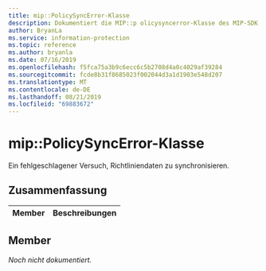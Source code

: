 ```yaml
---
title: mip::PolicySyncError-Klasse
description: Dokumentiert die MIP::p olicysyncerror-Klasse des MIP-SDK (Microsoft Information Protection).
author: BryanLa
ms.service: information-protection
ms.topic: reference
ms.author: bryanla
ms.date: 07/16/2019
ms.openlocfilehash: f5fca75a3b9c6ecc6c5b2708d4a0c4029af39284
ms.sourcegitcommit: fcde8b31f8685023f002044d3a1d1903e548d207
ms.translationtype: MT
ms.contentlocale: de-DE
ms.lasthandoff: 08/21/2019
ms.locfileid: "69883672"
---
```

# <a name="class-mippolicysyncerror"></a>mip::PolicySyncError-Klasse 
Ein fehlgeschlagener Versuch, Richtliniendaten zu synchronisieren.
  
## <a name="summary"></a>Zusammenfassung
 Member                        | Beschreibungen                                
--------------------------------|---------------------------------------------
  
## <a name="members"></a>Member
_Noch nicht dokumentiert._
